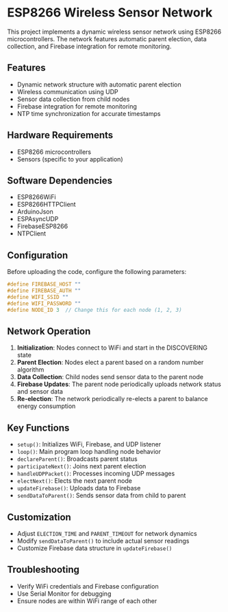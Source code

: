 # ESP8266 Wireless Sensor Network

This project implements a dynamic wireless sensor network using ESP8266 microcontrollers. The network features automatic parent election, data collection, and Firebase integration for remote monitoring.

## Features

- Dynamic network structure with automatic parent election
- Wireless communication using UDP
- Sensor data collection from child nodes
- Firebase integration for remote monitoring
- NTP time synchronization for accurate timestamps

## Hardware Requirements

- ESP8266 microcontrollers
- Sensors (specific to your application)

## Software Dependencies

- ESP8266WiFi
- ESP8266HTTPClient
- ArduinoJson
- ESPAsyncUDP
- FirebaseESP8266
- NTPClient

## Configuration

Before uploading the code, configure the following parameters:

```cpp
#define FIREBASE_HOST ""
#define FIREBASE_AUTH ""
#define WIFI_SSID ""
#define WIFI_PASSWORD ""
#define NODE_ID 3  // Change this for each node (1, 2, 3)
```

## Network Operation

1. **Initialization**: Nodes connect to WiFi and start in the DISCOVERING state
2. **Parent Election**: Nodes elect a parent based on a random number algorithm
3. **Data Collection**: Child nodes send sensor data to the parent node
4. **Firebase Updates**: The parent node periodically uploads network status and sensor data
5. **Re-election**: The network periodically re-elects a parent to balance energy consumption

## Key Functions

- `setup()`: Initializes WiFi, Firebase, and UDP listener
- `loop()`: Main program loop handling node behavior
- `declareParent()`: Broadcasts parent status
- `participateNext()`: Joins next parent election
- `handleUDPPacket()`: Processes incoming UDP messages
- `electNext()`: Elects the next parent node
- `updateFirebase()`: Uploads data to Firebase
- `sendDataToParent()`: Sends sensor data from child to parent

## Customization

- Adjust `ELECTION_TIME` and `PARENT_TIMEOUT` for network dynamics
- Modify `sendDataToParent()` to include actual sensor readings
- Customize Firebase data structure in `updateFirebase()`

## Troubleshooting

- Verify WiFi credentials and Firebase configuration
- Use Serial Monitor for debugging
- Ensure nodes are within WiFi range of each other
